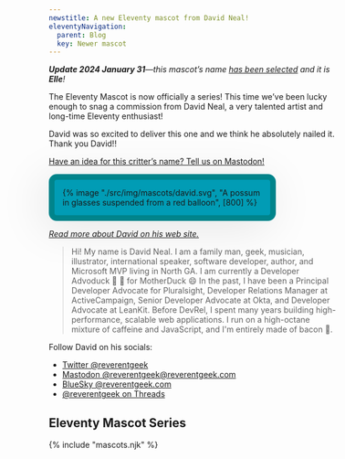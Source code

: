 ```yaml
---
newstitle: A new Eleventy mascot from David Neal!
eleventyNavigation:
  parent: Blog
  key: Newer mascot
---
```


_**Update 2024 January 31**—this mascot’s name [has been selected](https://fosstodon.org/@eleventy/111806909499335065) and it is **Elle**!_

The Eleventy Mascot is now officially a series! This time we’ve been lucky enough to snag a commission from David Neal, a very talented artist and long-time Eleventy enthusiast!

David was so excited to deliver this one and we think he absolutely nailed it. Thank you David!!

[Have an idea for this critter’s name? Tell us on Mastodon!](https://fosstodon.org/@eleventy)

<div style="display: inline-block; padding: 1em; border-radius: 1em; background-color: #019cb5; border: .75em solid #00848b; box-shadow: -10px 10px 80px rgb(0 0 0 / 10%); max-width: 25em">
  {% image "./src/img/mascots/david.svg", "A possum in glasses suspended from a red balloon", [800] %}
</div>

[_Read more about David on his web site._](https://reverentgeek.com/about/)

> Hi! My name is David Neal. I am a family man, geek, musician, illustrator, international speaker, software developer, author, and Microsoft MVP living in North GA. I am currently a Developer Advoduck 🥑 🦆 for MotherDuck 😄 In the past, I have been a Principal Developer Advocate for Pluralsight, Developer Relations Manager at ActiveCampaign, Senior Developer Advocate at Okta, and Developer Advocate at LeanKit. Before DevRel, I spent many years building high-performance, scalable web applications. I run on a high-octane mixture of caffeine and JavaScript, and I'm entirely made of bacon 🥓.

Follow David on his socials:

- [Twitter @reverentgeek](https://twitter.com/reverentgeek)
- [Mastodon @reverentgeek@reverentgeek.com](https://techhub.social/@reverentgeek)
- [BlueSky @reverentgeek.com](https://bsky.app/profile/reverentgeek.com)
- [@reverentgeek on Threads](https://www.threads.net/@reverentgeek)

## Eleventy Mascot Series

{% include "mascots.njk" %}
